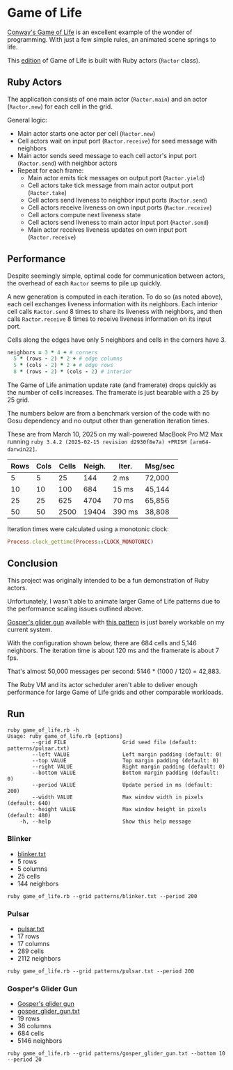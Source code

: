 # Game of Life

[Conway's Game of Life](https://en.wikipedia.org/wiki/Conway%27s_Game_of_Life)
is an excellent example of the wonder of programming.
With just a few simple rules, an animated scene springs to life.

This [edition](game_of_life.rb) of Game of Life is built with Ruby actors (`Ractor` class). 

## Ruby Actors

The application consists of one main actor (`Ractor.main`) and
an actor (`Ractor.new`) for each cell in the grid.

General logic:
* Main actor starts one actor per cell (`Ractor.new`)
* Cell actors wait on input port (`Ractor.receive`) for seed message with neighbors
* Main actor sends seed message to each cell actor's input port (`Ractor.send`) with neighbor actors
* Repeat for each frame:
  * Main actor emits tick messages on output port (`Ractor.yield`)
  * Cell actors take tick message from main actor output port (`Ractor.take`)
  * Cell actors send liveness to neighbor input ports (`Ractor.send`)
  * Cell actors receive liveness on own input ports (`Ractor.receive`)
  * Cell actors compute next liveness state
  * Cell actors send liveness to main actor input port (`Ractor.send`)
  * Main actor receives liveness updates on own input port (`Ractor.receive`)

## Performance

Despite seemingly simple, optimal code for communication between actors,
the overhead of each `Ractor` seems to pile up quickly.

A new generation is computed in each iteration. To do so (as noted above),
each cell exchanges liveness information
with its neighbors. Each interior cell calls `Ractor.send` 8 times to
share its liveness with neighbors, and then calls `Ractor.receive` 8 times
to receive liveness information on its input port.

Cells along the edges have only 5 neighbors and cells in the corners have 3.

```ruby
neighbors = 3 * 4 + # corners
  5 * (rows - 2) * 2 + # edge columns
  5 * (cols - 2) * 2 + # edge rows
  8 * (rows - 2) * (cols - 2) # interior
```

The Game of Life animation update rate (and framerate) drops quickly
as the number of cells increases. The framerate is just bearable
with a 25 by 25 grid.

The numbers below are from a benchmark version of the code with no Gosu
dependency and no output other than generation iteration times.

These are from March 10, 2025 on my wall-powered MacBook Pro M2 Max
running `ruby 3.4.2 (2025-02-15 revision d2930f8e7a) +PRISM [arm64-darwin22]`.

| Rows | Cols | Cells | Neigh. | Iter.  | Msg/sec |
|------|------|-------|--------|--------|---------|
| 5    | 5    | 25    | 144    | 2 ms   | 72,000  |
| 10   | 10   | 100   | 684    | 15 ms  | 45,144  |
| 25   | 25   | 625   | 4704   | 70 ms  | 65,856  |
| 50   | 50   | 2500  | 19404  | 390 ms | 38,808  |

Iteration times were calculated using a monotonic clock:

```ruby
Process.clock_gettime(Process::CLOCK_MONOTONIC)
```

## Conclusion

This project was originally intended to be a fun demonstration of Ruby actors.

Unfortunately, I wasn't able to animate larger Game of Life patterns due to
the performance scaling issues outlined above.

[Gosper's glider gun](https://en.wikipedia.org/wiki/Bill_Gosper) available with
[this pattern](patterns/gosper_glider_gun.txt) is just barely workable on my current
system.

With the configuration shown below, there are 684 cells and 5,146 neighbors.
The iteration time is about 120 ms and the framerate is about 7 fps.

That's almost 50,000 messages per second: 5146 * (1000 / 120) = 42,883.

The Ruby VM and its actor scheduler aren't able to deliver enough performance
for large Game of Life grids and other comparable workloads.

## Run

```
ruby game_of_life.rb -h                                                          
Usage: ruby game_of_life.rb [options]
        --grid FILE                  Grid seed file (default: patterns/pulsar.txt)
        --left VALUE                 Left margin padding (default: 0)
        --top VALUE                  Top margin padding (default: 0)
        --right VALUE                Right margin padding (default: 0)
        --bottom VALUE               Bottom margin padding (default: 0)
        --period VALUE               Update period in ms (default: 200)
        --width VALUE                Max window width in pixels (default: 640)
        --height VALUE               Max window height in pixels (default: 480)
    -h, --help                       Show this help message
```

### Blinker

* [blinker.txt](patterns/blinker.txt)
* 5 rows
* 5 columns
* 25 cells
* 144 neighbors

```
ruby game_of_life.rb --grid patterns/blinker.txt --period 200
```

### Pulsar

* [pulsar.txt](patterns/pulsar.txt)
* 17 rows
* 17 columns
* 289 cells
* 2112 neighbors

```
ruby game_of_life.rb --grid patterns/pulsar.txt --period 200
```

### Gosper's Glider Gun

* [Gosper's glider gun](https://en.wikipedia.org/wiki/Bill_Gosper)
* [gosper_glider_gun.txt](patterns/gosper_glider_gun.txt)
* 19 rows
* 36 columns
* 684 cells
* 5146 neighbors

```
ruby game_of_life.rb --grid patterns/gosper_glider_gun.txt --bottom 10 --period 20
```